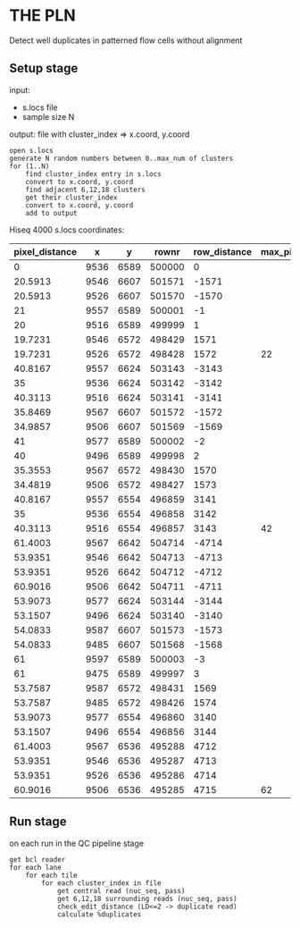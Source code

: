 THE PLN
=======

Detect well duplicates in patterned flow cells without alignment

Setup stage
-----------

input:

* s.locs file
* sample size N
        
output: file with cluster_index => x.coord, y.coord

    open s.locs
    generate N random numbers between 0..max_num of clusters
    for (1..N)
        find cluster_index entry in s.locs
        convert to x.coord, y.coord
        find adjacent 6,12,18 clusters
        get their cluster_index
        convert to x.coord, y.coord
        add to output

Hiseq 4000 s.locs coordinates:

| pixel_distance | x | y | rownr | row_distance | max_pix_dist | pixel_distance | x | y | rownr | row_distance | max_pix_dist | pixel_distance | x | y | rownr | row_distance | max_pix_dist |
| --- | --- | --- | --- | --- | --- | --- | --- | --- | --- | --- | --- | --- | --- | --- | --- | --- | --- |
| 0 | 9536 | 6589 | 500000 | 0 |  | 0 | 18101 | 12181 | 1000000 | 0 |  | 0 | 21268 | 998 | 1000 | 0 |
| 20.5913 | 9546 | 6607 | 501571 | -1571 |  | 19.7231 | 18111 | 12198 | 1001571 | -1571 |  | 19.7231 | 21278 | 1015 | 2571 | -1571 |
| 20.5913 | 9526 | 6607 | 501570 | -1570 |  | 19.7231 | 18091 | 12198 | 1001570 | -1570 |  | 20.2485 | 21257 | 1015 | 2570 | -1570 |
| 21 | 9557 | 6589 | 500001 | -1 |  | 21 | 18122 | 12181 | 1000001 | -1 |  | 20 | 21288 | 998 | 1001 | -1 |
| 20 | 9516 | 6589 | 499999 | 1 |  | 20 | 18081 | 12181 | 999999 | 1 |  | 21 | 21247 | 998 | 999 | 1 |
| 19.7231 | 9546 | 6572 | 498429 | 1571 |  | 20.5913 | 18111 | 12163 | 998429 | 1571 |  |  |  |  |  |  |
| 19.7231 | 9526 | 6572 | 498428 | 1572 | 22 | 20.5913 | 18091 | 12163 | 998428 | 1572 |  |  |  |  |  |  |
| 40.8167 | 9557 | 6624 | 503143 | -3143 |  | 40.8167 | 18122 | 12216 | 1003143 | -3143 |  | 40.3113 | 21288 | 1033 | 4143 | -3143 |
| 35 | 9536 | 6624 | 503142 | -3142 |  | 35 | 18101 | 12216 | 1003142 | -3142 |  | 35 | 21268 | 1033 | 4142 | -3142 |
| 40.3113 | 9516 | 6624 | 503141 | -3141 |  | 40.3113 | 18081 | 12216 | 1003141 | -3141 |  | 40.8167 | 21247 | 1033 | 4141 | -3141 |
| 35.8469 | 9567 | 6607 | 501572 | -1572 |  | 35.3553 | 18132 | 12198 | 1001572 | -1572 |  | 34.4819 | 21298 | 1015 | 2572 | -1572 |
| 34.9857 | 9506 | 6607 | 501569 | -1569 |  | 34.4819 | 18071 | 12198 | 1001569 | -1569 |  | 35.3553 | 21237 | 1015 | 2569 | -1569 |
| 41 | 9577 | 6589 | 500002 | -2 |  | 41 | 18142 | 12181 | 1000002 | -2 |  | 40 | 21308 | 998 | 1002 | -2 |
| 40 | 9496 | 6589 | 499998 | 2 |  | 40 | 18061 | 12181 | 999998 | 2 |  | 41 | 21227 | 998 | 998 | 2 |
| 35.3553 | 9567 | 6572 | 498430 | 1570 |  | 35.8469 | 18132 | 12163 | 998430 | 1570 |  |  |  |  |  |  |
| 34.4819 | 9506 | 6572 | 498427 | 1573 |  | 34.9857 | 18071 | 12163 | 998427 | 1573 |  |  |  |  |  |  |
| 40.8167 | 9557 | 6554 | 496859 | 3141 |  | 40.8167 | 18122 | 12146 | 996859 | 3141 |  |  |  |  |  |  |
| 35 | 9536 | 6554 | 496858 | 3142 |  | 35 | 18101 | 12146 | 996858 | 3142 |  |  |  |  |  |  |
| 40.3113 | 9516 | 6554 | 496857 | 3143 | 42 | 40.3113 | 18081 | 12146 | 996857 | 3143 |  |  |  |  |  |  |
| 61.4003 | 9567 | 6642 | 504714 | -4714 |  | 61.4003 | 18132 | 12234 | 1004714 | -4714 |  | 60.0333 | 21298 | 1050 | 5714 | -4714 |
| 53.9351 | 9546 | 6642 | 504713 | -4713 |  | 53.9351 | 18111 | 12234 | 1004713 | -4713 |  | 52.9528 | 21278 | 1050 | 5713 | -4713 |
| 53.9351 | 9526 | 6642 | 504712 | -4712 |  | 53.9351 | 18091 | 12234 | 1004712 | -4712 |  | 53.1507 | 21257 | 1050 | 5712 | -4712 |
| 60.9016 | 9506 | 6642 | 504711 | -4711 |  | 60.9016 | 18071 | 12234 | 1004711 | -4711 |  | 60.5392 | 21237 | 1050 | 5711 | -4711 |
| 53.9073 | 9577 | 6624 | 503144 | -3144 |  | 53.9073 | 18142 | 12216 | 1003144 | -3144 |  | 53.1507 | 21308 | 1033 | 4144 | -3144 |
| 53.1507 | 9496 | 6624 | 503140 | -3140 |  | 53.1507 | 18061 | 12216 | 1003140 | -3140 |  | 53.9073 | 21227 | 1033 | 4140 | -3140 |
| 54.0833 | 9587 | 6607 | 501573 | -1573 |  | 53.7587 | 18152 | 12198 | 1001573 | -1573 |  | 52.811 | 21318 | 1015 | 2573 | -1573 |
| 54.0833 | 9485 | 6607 | 501568 | -1568 |  | 52.811 | 18051 | 12198 | 1001568 | -1568 |  | 53.7587 | 21217 | 1015 | 2568 | -1568 |
| 61 | 9597 | 6589 | 500003 | -3 |  | 61 | 18162 | 12181 | 1000003 | -3 |  | 60 | 21328 | 998 | 1003 | -3 |
| 61 | 9475 | 6589 | 499997 | 3 |  | 61 | 18040 | 12181 | 999997 | 3 |  | 61 | 21207 | 998 | 997 | 3 |
| 53.7587 | 9587 | 6572 | 498431 | 1569 |  | 54.0833 | 18152 | 12163 | 998431 | 1569 |  |  |  |  |  |  |
| 53.7587 | 9485 | 6572 | 498426 | 1574 |  | 53.1413 | 18051 | 12163 | 998426 | 1574 |  |  |  |  |  |  |
| 53.9073 | 9577 | 6554 | 496860 | 3140 |  | 53.9073 | 18142 | 12146 | 996860 | 3140 |  |  |  |  |  |  |
| 53.1507 | 9496 | 6554 | 496856 | 3144 |  | 53.1507 | 18061 | 12146 | 996856 | 3144 |  |  |  |  |  |  |
| 61.4003 | 9567 | 6536 | 495288 | 4712 |  | 61.4003 | 18132 | 12128 | 995288 | 4712 |  |  |  |  |  |  |
| 53.9351 | 9546 | 6536 | 495287 | 4713 |  | 53.9351 | 18111 | 12128 | 995287 | 4713 |  |  |  |  |  |  |
| 53.9351 | 9526 | 6536 | 495286 | 4714 |  | 53.9351 | 18091 | 12128 | 995286 | 4714 |  |  |  |  |  |  |
| 60.9016 | 9506 | 6536 | 495285 | 4715 | 62 | 60.9016 | 18071 | 12128 | 995285 | 4715 |  |  |  |  |  |  |

Run stage
---------

on each run in the QC pipeline stage

    get bcl reader
    for each lane
        for each tile
            for each cluster_index in file
                get central read (nuc_seq, pass)
                get 6,12,18 surrounding reads (nuc_seq, pass)
                check_edit_distance (LD<=2 -> duplicate read)
                calculate %duplicates


